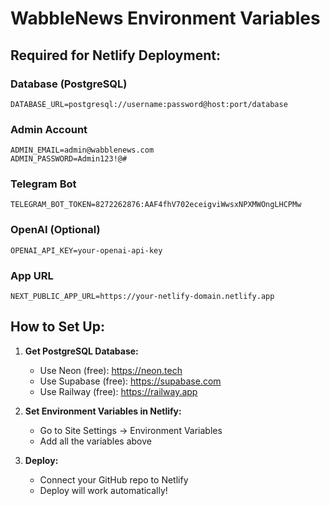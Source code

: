 # WabbleNews Environment Variables

## Required for Netlify Deployment:

### Database (PostgreSQL)
```
DATABASE_URL=postgresql://username:password@host:port/database
```

### Admin Account
```
ADMIN_EMAIL=admin@wabblenews.com
ADMIN_PASSWORD=Admin123!@#
```

### Telegram Bot
```
TELEGRAM_BOT_TOKEN=8272262876:AAF4fhV702eceigviWwsxNPXMWOngLHCPMw
```

### OpenAI (Optional)
```
OPENAI_API_KEY=your-openai-api-key
```

### App URL
```
NEXT_PUBLIC_APP_URL=https://your-netlify-domain.netlify.app
```

## How to Set Up:

1. **Get PostgreSQL Database:**
   - Use Neon (free): https://neon.tech
   - Use Supabase (free): https://supabase.com
   - Use Railway (free): https://railway.app

2. **Set Environment Variables in Netlify:**
   - Go to Site Settings → Environment Variables
   - Add all the variables above

3. **Deploy:**
   - Connect your GitHub repo to Netlify
   - Deploy will work automatically!
